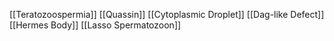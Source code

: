 [[Teratozoospermia]]
[[Quassin]]
[[Cytoplasmic Droplet]]
[[Dag-like Defect]]
[[Hermes Body]]
[[Lasso Spermatozoon]]
